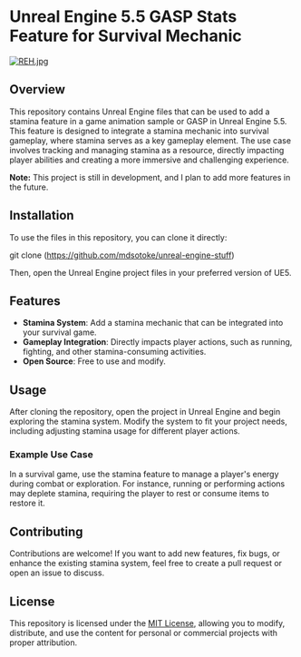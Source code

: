 # Unreal Engine 5.5 GASP Stats Feature for Survival Mechanic  

[![REH.jpg](https://i.postimg.cc/hGZGN8LZ/REH.jpg)](https://postimg.cc/KKLFMMst)


## Overview  
This repository contains Unreal Engine files that can be used to add a stamina feature in a game animation sample or GASP in Unreal Engine 5.5. This feature is designed to integrate a stamina mechanic into survival gameplay, where stamina serves as a key gameplay element. The use case involves tracking and managing stamina as a resource, directly impacting player abilities and creating a more immersive and challenging experience.  

**Note:** This project is still in development, and I plan to add more features in the future.  

## Installation  
To use the files in this repository, you can clone it directly:



git clone (https://github.com/mdsotoke/unreal-engine-stuff)




Then, open the Unreal Engine project files in your preferred version of UE5.

## Features  
- **Stamina System**: Add a stamina mechanic that can be integrated into your survival game.
- **Gameplay Integration**: Directly impacts player actions, such as running, fighting, and other stamina-consuming activities.
- **Open Source**: Free to use and modify.

## Usage  
After cloning the repository, open the project in Unreal Engine and begin exploring the stamina system. Modify the system to fit your project needs, including adjusting stamina usage for different player actions.

### Example Use Case  
In a survival game, use the stamina feature to manage a player's energy during combat or exploration. For instance, running or performing actions may deplete stamina, requiring the player to rest or consume items to restore it.

## Contributing  
Contributions are welcome! If you want to add new features, fix bugs, or enhance the existing stamina system, feel free to create a pull request or open an issue to discuss.

## License  
This repository is licensed under the [MIT License](LICENSE), allowing you to modify, distribute, and use the content for personal or commercial projects with proper attribution.

